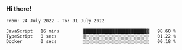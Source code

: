 ### Hi there!

<!--START_SECTION:waka-->

```text
From: 24 July 2022 - To: 31 July 2022

JavaScript   16 mins         ████████████████████████▓   98.60 %
TypeScript   0 secs          ▒░░░░░░░░░░░░░░░░░░░░░░░░   01.22 %
Docker       0 secs          ░░░░░░░░░░░░░░░░░░░░░░░░░   00.18 %
```

<!--END_SECTION:waka-->
